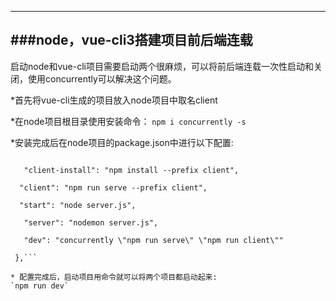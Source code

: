 -------
###node，vue-cli3搭建项目前后端连载
-------
启动node和vue-cli项目需要启动两个很麻烦，可以将前后端连载一次性启动和关闭，使用concurrently可以解决这个问题。

*首先将vue-cli生成的项目放入node项目中取名client

*在node项目根目录使用安装命令：
`npm i concurrently -s`

*安装完成后在node项目的package.json中进行以下配置:

 ```"scripts": {

    "client-install": "npm install --prefix client",
	
   "client": "npm run serve --prefix client",
	
   "start": "node server.js",
	
    "server": "nodemon server.js",
	
    "dev": "concurrently \"npm run serve\" \"npm run client\""
	
  },```
  
 * 配置完成后，启动项目用命令就可以将两个项目都启动起来:
 `npm run dev`